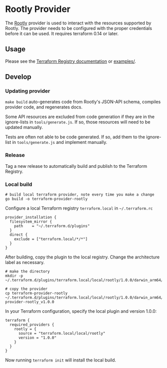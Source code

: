 # Rootly Provider

The [Rootly](https://rootly.com/) provider is used to interact with the resources supported by Rootly. The provider needs to be configured with the proper credentials before it can be used. It requires terraform 0.14 or later.

## Usage

Please see the [Terraform Registry documentation](https://registry.terraform.io/providers/rootlyhq/rootly/latest/docs) or [examples/](examples).

## Develop

### Updating provider

`make build` auto-generates code from Rootly's JSON-API schema, compiles provider code, and regenerates docs.

Some API resources are excluded from code generation if they are in the ignore-lists in `tools/generate.js`. If so, those resources will need to be updated manually.

Tests are often not able to be code generated. If so, add them to the ignore-list in `tools/generate.js` and implement manually.

### Release

Tag a new release to automatically build and publish to the Terraform Registry.

### Local build

```
# build local terraform provider, note every time you make a change
go build -o terraform-provider-rootly

```

Configure a local Terraform registry `terraform.local` in `~/.terraform.rc`

```
provider_installation {
  filesystem_mirror {
    path    = "~/.terraform.d/plugins"
  }
  direct {
    exclude = ["terraform.local/*/*"]
  }
}
```

After building, copy the plugin to the local registry. Change the architecture label as necessary.

```
# make the directory
mkdir -p ~/.terraform.d/plugins/terraform.local/local/rootly/1.0.0/darwin_arm64/

# copy the provider
cp terraform-provider-rootly ~/.terraform.d/plugins/terraform.local/local/rootly/1.0.0/darwin_arm64/terraform-provider-rootly_v1.0.0
```

In your Terraform configuration, specify the local plugin and version 1.0.0:

```
terraform {
  required_providers {
    rootly = {
      source = "terraform.local/local/rootly"
      version = "1.0.0"
    }
  }
}
```

Now running `terraform init` will install the local build.
